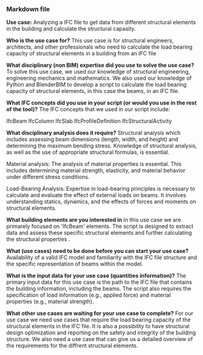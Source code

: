 ### **Markdown file** 

**Use case:**
Analyzing a IFC file to get data from different structural elements in the building and calculate the structural capasity.

**Who is the use case for?**
This use case is for structural engineers, architects, and other professionals who need to calculate the load bearing capacity of structural elements in a building from an IFC file

**What disciplinary (non BIM) expertise did you use to solve the use case?**
To solve this use case, we used our knowledge of structural engineering, engineering mechanics and mathematics. We also used our knowledge of Python and BlenderBIM to develop a script to calculate the load bearing capacity of structural elements, in this case the beams, in an IFC file.

**What IFC concepts did you use in your script (or would you use in the rest of the tool)?**
The IFC concepts that we used in our script include:

IfcBeam
IfcColumn
IfcSlab
IfcProfileDefinition
IfcStructuralActivity

**What disciplinary analysis does it require?**
Structural analysis which includes assessing beam dimensions (length, width, and height) and determining the maximum bending stress. Knowledge of structural analysis, as well as the use of appropriate structural formulas, is essential.

Material analysis: The analysis of material properties is essential. This includes determining material strength, elasticity, and material behavior under different stress conditions.

Load-Bearing Analysis: Expertise in load-bearing principles is necessary to calculate and evaluate the effect of external loads on beams. It involves understanding statics, dynamics, and the effects of forces and moments on structural elements.

**What building elements are you interested in**
In this use case we are primarely focused on 'IfcBeam' elements. The script is designed to extract data and assess these specific structural elements and further calculating the structural properties .

**What (use cases) need to be done before you can start your use case?**
Availability of a valid IFC model and familiarity with the IFC file structure and the specific representation of beams within the model.
 
**What is the input data for your use case (quantities information)?**
The primary input data for this use case is the path to the IFC file that contains the building information, including the beams. The script also requires the specification of load information (e.g., applied force) and material properties (e.g., material strength).

**What other use cases are waiting for your use case to complete?**
For our use case we need use cases that require the load bearing capacity of the structural elements in the IFC file. It is also a possibility to have structural design optimization and reporting on the safety and integrity of the building structure.
We also need a use case that can give us a detailed overview of the requirements for the diffrent structural elements. 
